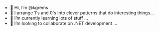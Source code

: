- 👋 Hi, I’m @kgrems
- 👀 I arrange 1's and 0's into clever patterns that do interesting things...
- 🌱 I’m currently learning lots of stuff ...
- 💞️ I’m looking to collaborate on .NET development ...

<!---
kgrems/kgrems is a ✨ special ✨ repository because its `README.md` (this file) appears on your GitHub profile.
You can click the Preview link to take a look at your changes.
--->

